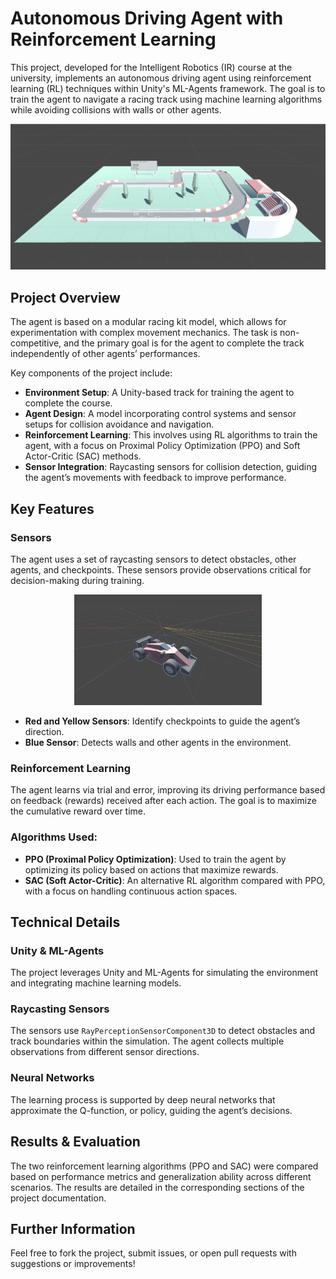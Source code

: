 # Autonomous Driving Agent with Reinforcement Learning

This project, developed for the Intelligent Robotics (IR) course at the university, implements an autonomous driving agent using reinforcement learning (RL) techniques within Unity's ML-Agents framework. The goal is to train the agent to navigate a racing track using machine learning algorithms while avoiding collisions with walls or other agents.


![alt text](images/circuit.png)

## Project Overview

The agent is based on a modular racing kit model, which allows for experimentation with complex movement mechanics. The task is non-competitive, and the primary goal is for the agent to complete the track independently of other agents’ performances.

Key components of the project include:

- **Environment Setup**: A Unity-based track for training the agent to complete the course.
- **Agent Design**: A model incorporating control systems and sensor setups for collision avoidance and navigation.
- **Reinforcement Learning**: This involves using RL algorithms to train the agent, with a focus on Proximal Policy Optimization (PPO) and Soft Actor-Critic (SAC) methods.
- **Sensor Integration**: Raycasting sensors for collision detection, guiding the agent’s movements with feedback to improve performance.


## Key Features

### Sensors

The agent uses a set of raycasting sensors to detect obstacles, other agents, and checkpoints. These sensors provide observations critical for decision-making during training.

<div align="center">
  <img src="images/carWithSensors.png" alt="alt text" width="300"/>
</div>

- **Red and Yellow Sensors**: Identify checkpoints to guide the agent’s direction.
- **Blue Sensor**: Detects walls and other agents in the environment.


### Reinforcement Learning
The agent learns via trial and error, improving its driving performance based on feedback (rewards) received after each action. The goal is to maximize the cumulative reward over time.

### Algorithms Used:
- **PPO (Proximal Policy Optimization)**: Used to train the agent by optimizing its policy based on actions that maximize rewards.
- **SAC (Soft Actor-Critic)**: An alternative RL algorithm compared with PPO, with a focus on handling continuous action spaces.

## Technical Details

### Unity & ML-Agents
The project leverages Unity and ML-Agents for simulating the environment and integrating machine learning models.

### Raycasting Sensors
The sensors use `RayPerceptionSensorComponent3D` to detect obstacles and track boundaries within the simulation. The agent collects multiple observations from different sensor directions.

### Neural Networks
The learning process is supported by deep neural networks that approximate the Q-function, or policy, guiding the agent’s decisions.

## Results & Evaluation

The two reinforcement learning algorithms (PPO and SAC) were compared based on performance metrics and generalization ability across different scenarios. The results are detailed in the corresponding sections of the project documentation.

## Further Information 

Feel free to fork the project, submit issues, or open pull requests with suggestions or improvements!
